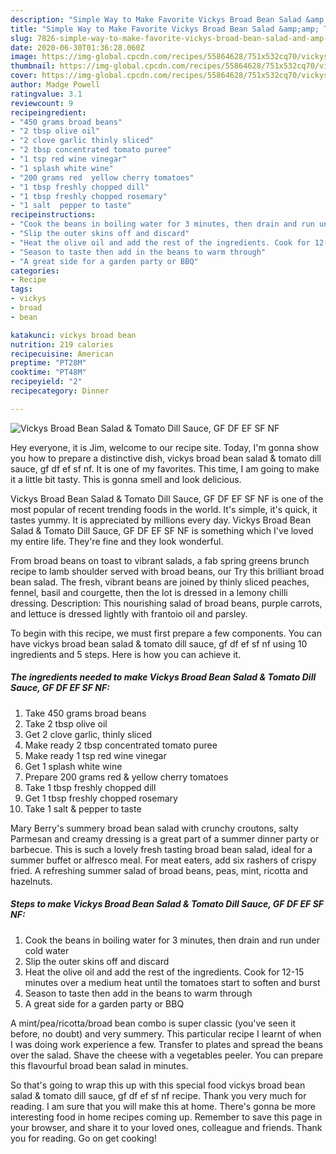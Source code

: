 ```yaml
---
description: "Simple Way to Make Favorite Vickys Broad Bean Salad &amp;amp; Tomato Dill Sauce, GF DF EF SF NF"
title: "Simple Way to Make Favorite Vickys Broad Bean Salad &amp;amp; Tomato Dill Sauce, GF DF EF SF NF"
slug: 7826-simple-way-to-make-favorite-vickys-broad-bean-salad-and-amp-tomato-dill-sauce-gf-df-ef-sf-nf
date: 2020-06-30T01:36:28.060Z
image: https://img-global.cpcdn.com/recipes/55864628/751x532cq70/vickys-broad-bean-salad-tomato-dill-sauce-gf-df-ef-sf-nf-recipe-main-photo.jpg
thumbnail: https://img-global.cpcdn.com/recipes/55864628/751x532cq70/vickys-broad-bean-salad-tomato-dill-sauce-gf-df-ef-sf-nf-recipe-main-photo.jpg
cover: https://img-global.cpcdn.com/recipes/55864628/751x532cq70/vickys-broad-bean-salad-tomato-dill-sauce-gf-df-ef-sf-nf-recipe-main-photo.jpg
author: Madge Powell
ratingvalue: 3.1
reviewcount: 9
recipeingredient:
- "450 grams broad beans"
- "2 tbsp olive oil"
- "2 clove garlic thinly sliced"
- "2 tbsp concentrated tomato puree"
- "1 tsp red wine vinegar"
- "1 splash white wine"
- "200 grams red  yellow cherry tomatoes"
- "1 tbsp freshly chopped dill"
- "1 tbsp freshly chopped rosemary"
- "1 salt  pepper to taste"
recipeinstructions:
- "Cook the beans in boiling water for 3 minutes, then drain and run under cold water"
- "Slip the outer skins off and discard"
- "Heat the olive oil and add the rest of the ingredients. Cook for 12-15 minutes over a medium heat until the tomatoes start to soften and burst"
- "Season to taste then add in the beans to warm through"
- "A great side for a garden party or BBQ"
categories:
- Recipe
tags:
- vickys
- broad
- bean

katakunci: vickys broad bean 
nutrition: 219 calories
recipecuisine: American
preptime: "PT28M"
cooktime: "PT48M"
recipeyield: "2"
recipecategory: Dinner

---
```



![Vickys Broad Bean Salad &amp; Tomato Dill Sauce, GF DF EF SF NF](https://img-global.cpcdn.com/recipes/55864628/751x532cq70/vickys-broad-bean-salad-tomato-dill-sauce-gf-df-ef-sf-nf-recipe-main-photo.jpg)

Hey everyone, it is Jim, welcome to our recipe site. Today, I'm gonna show you how to prepare a distinctive dish, vickys broad bean salad &amp; tomato dill sauce, gf df ef sf nf. It is one of my favorites. This time, I am going to make it a little bit tasty. This is gonna smell and look delicious.

Vickys Broad Bean Salad &amp; Tomato Dill Sauce, GF DF EF SF NF is one of the most popular of recent trending foods in the world. It's simple, it's quick, it tastes yummy. It is appreciated by millions every day. Vickys Broad Bean Salad &amp; Tomato Dill Sauce, GF DF EF SF NF is something which I've loved my entire life. They're fine and they look wonderful.

From broad beans on toast to vibrant salads, a fab spring greens brunch recipe to lamb shoulder served with broad beans, our Try this brilliant broad bean salad. The fresh, vibrant beans are joined by thinly sliced peaches, fennel, basil and courgette, then the lot is dressed in a lemony chilli dressing. Description: This nourishing salad of broad beans, purple carrots, and lettuce is dressed lightly with frantoio oil and parsley.


To begin with this recipe, we must first prepare a few components. You can have vickys broad bean salad &amp; tomato dill sauce, gf df ef sf nf using 10 ingredients and 5 steps. Here is how you can achieve it.

<!--inarticleads1-->

##### The ingredients needed to make Vickys Broad Bean Salad &amp; Tomato Dill Sauce, GF DF EF SF NF:

1. Take 450 grams broad beans
1. Take 2 tbsp olive oil
1. Get 2 clove garlic, thinly sliced
1. Make ready 2 tbsp concentrated tomato puree
1. Make ready 1 tsp red wine vinegar
1. Get 1 splash white wine
1. Prepare 200 grams red &amp; yellow cherry tomatoes
1. Take 1 tbsp freshly chopped dill
1. Get 1 tbsp freshly chopped rosemary
1. Take 1 salt &amp; pepper to taste


Mary Berry&#39;s summery broad bean salad with crunchy croutons, salty Parmesan and creamy dressing is a great part of a summer dinner party or barbecue. This is such a lovely fresh tasting broad bean salad, ideal for a summer buffet or alfresco meal. For meat eaters, add six rashers of crispy fried. A refreshing summer salad of broad beans, peas, mint, ricotta and hazelnuts. 

<!--inarticleads2-->

##### Steps to make Vickys Broad Bean Salad &amp; Tomato Dill Sauce, GF DF EF SF NF:

1. Cook the beans in boiling water for 3 minutes, then drain and run under cold water
1. Slip the outer skins off and discard
1. Heat the olive oil and add the rest of the ingredients. Cook for 12-15 minutes over a medium heat until the tomatoes start to soften and burst
1. Season to taste then add in the beans to warm through
1. A great side for a garden party or BBQ


A mint/pea/ricotta/broad bean combo is super classic (you&#39;ve seen it before, no doubt) and very summery. This particular recipe I learnt of when I was doing work experience a few. Transfer to plates and spread the beans over the salad. Shave the cheese with a vegetables peeler. You can prepare this flavourful broad bean salad in minutes. 

So that's going to wrap this up with this special food vickys broad bean salad &amp; tomato dill sauce, gf df ef sf nf recipe. Thank you very much for reading. I am sure that you will make this at home. There's gonna be more interesting food in home recipes coming up. Remember to save this page in your browser, and share it to your loved ones, colleague and friends. Thank you for reading. Go on get cooking!
